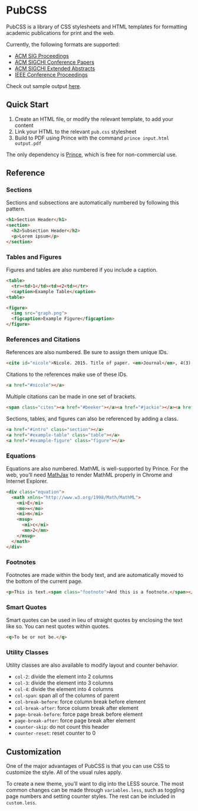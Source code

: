 # PubCSS

PubCSS is a library of CSS stylesheets and HTML templates for formatting academic publications for print and the web.

Currently, the following formats are supported:

* [ACM SIG Proceedings](http://www.acm.org/sigs/publications/proceedings-templates)
* [ACM SIGCHI Conference Papers](http://www.sigchi.org/publications/chipubform)
* [ACM SIGCHI Extended Abstracts](http://www.sigchi.org/publications/chipubform)
* [IEEE Conference Proceedings](http://www.ieee.org/conferences_events/conferences/publishing/templates.html)

Check out sample output [here](http://thomaspark.me/2015/01/pubcss-formatting-academic-publications-in-html-css/).


## Quick Start

1. Create an HTML file, or modify the relevant template, to add your content
2. Link your HTML to the relevant `pub.css` stylesheet
3. Build to PDF using Prince with the command `prince input.html output.pdf`

The only dependency is [Prince](http://www.princexml.com/), which is free for non-commercial use.

## Reference

### Sections

Sections and subsections are automatically numbered by following this pattern.


```html
<h1>Section Header</h1>
<section>
  <h2>Subsection Header</h2>
  <p>Lorem ipsum</p>
</section>
```

### Tables and Figures

Figures and tables are also numbered if you include a caption.

```html
<table>
  <tr><td>1</td><td><2<td></tr>
  <caption>Example Table</caption>
<table>

<figure>
  <img src="graph.png">
  <figcaption>Example Figure</figcaption>
</figure>
```

### References and Citations

References are also numbered. Be sure to assign them unique IDs.

```html
<cite id="nicole">Nicole. 2015. Title of paper. <em>Journal</em>, 4(3), 1-10.</cite>
```

Citations to the references make use of these IDs.

```html
<a href="#nicole"></a>
```

Multiple citations can be made in one set of brackets.

```html
<span class="cites"><a href="#beeker"></a><a href="#jackie"></a><a href="#kiwi"></a></span>
```

Sections, tables, and figures can also be referenced by adding a class.

```html
<a href="#intro" class="section"></a>
<a href="#example-table" class="table"></a>
<a href="#example-figure" class="figure"></a>
```

### Equations

Equations are also numbered. MathML is well-supported by Prince. For the web, you’ll need [MathJax](http://www.mathjax.org/) to render MathML properly in Chrome and Internet Explorer.

```html
<div class="equation">
  <math xmlns="http://www.w3.org/1998/Math/MathML">
    <mi>E</mi>
    <mo>=</mo>
    <mi>m</mi>
    <msup>
      <mi>c</mi>
      <mn>2</mn>
    </msup>
  </math>
</div>
```

### Footnotes

Footnotes are made within the body text, and are automatically moved to the bottom of the current page.

```html
<p>This is text.<span class="footnote">And this is a footnote.</span></p>
```

### Smart Quotes

Smart quotes can be used in lieu of straight quotes by enclosing the text like so. You can nest quotes within quotes.

```html
<q>To be or not be.</q>
```

### Utility Classes

Utility classes are also available to modify layout and counter behavior.

* `col-2`: divide the element into 2 columns
* `col-3`: divide the element into 3 columns
* `col-4`: divide the element into 4 columns
* `col-span`: span all of the columns of parent
* `col-break-before`: force column break before element
* `col-break-after`: force column break after element
* `page-break-before`: force page break before element
* `page-break-after`: force page break after element
* `counter-skip`: do not count this header
* `counter-reset`: reset counter to 0

## Customization

One of the major advantages of PubCSS is that you can use CSS to customize the style. All of the usual rules apply.

To create a new theme, you’ll want to dig into the LESS source. The most common changes can be made through `variables.less`, such as toggling page numbers and setting counter styles. The rest can be included in `custom.less`.
